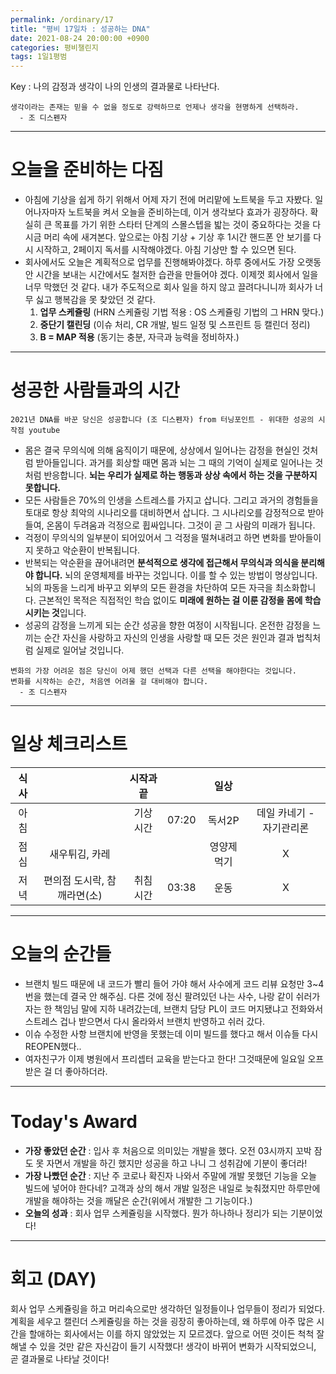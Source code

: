 ```yaml
---
permalink: /ordinary/17
title: "평비 17일차 : 성공하는 DNA"
date: 2021-08-24 20:00:00 +0900
categories: 평비챌린지
tags: 1일1평범
---  
```

Key : 나의 감정과 생각이 나의 인생의 결과물로 나타난다.
```
생각이라는 존재는 믿을 수 없을 정도로 강력하므로 언제나 생각을 현명하게 선택하라.
  - 조 디스펜자
```

---
# 오늘을 준비하는 다짐
- 아침에 기상을 쉽게 하기 위해서 어제 자기 전에 머리맡에 노트북을 두고 자봤다. 일어나자마자 노트북을 켜서 오늘을 준비하는데, 이거 생각보다 효과가 굉장하다. 확실히 큰 목표를 가기 위한 스타터 단계의 스몰스텝을 밟는 것이 중요하다는 것을 다시금 머리 속에 새겨본다. 앞으로는 아침 기상 + 기상 후 1시간 핸드폰 안 보기를 다시 시작하고, 2페이지 독서를 시작해야겠다. 아침 기상만 할 수 있으면 된다.  
- 회사에서도 오늘은 계획적으로 업무를 진행해봐야겠다. 하루 중에서도 가장 오랫동안 시간을 보내는 시간에서도 철저한 습관을 만들어야 겠다. 이제껏 회사에서 일을 너무 막했던 것 같다. 내가 주도적으로 회사 일을 하지 않고 끌려다니니까 회사가 너무 싫고 행복감을 못 찾았던 것 같다.
  1. **업무 스케쥴링** (HRN 스케쥴링 기법 적용 : OS 스케쥴링 기법의 그 HRN 맞다.)
  2. **중단기 캘린딩** (이슈 처리, CR 개발, 빌드 일정 및 스프린트 등 캘린더 정리)
  3. **B = MAP 적용** (동기는 충분, 자극과 능력을 정비하자.)

---
# 성공한 사람들과의 시간
`2021년 DNA를 바꾼 당신은 성공합니다 (조 디스펜자) from 터닝포인트 - 위대한 성공의 시작점 youtube`  
- 몸은 결국 무의식에 의해 움직이기 때문에, 상상에서 일어나는 감정을 현실인 것처럼 받아들입니다. 과거를 회상할 때면 몸과 뇌는 그 때의 기억이 실제로 일어나는 것처럼 반응합니다. **뇌는 우리가 실제로 하는 행동과 상상 속에서 하는 것을 구분하지 못합니다.**
- 모든 사람들은 70%의 인생을 스트레스를 가지고 삽니다. 그리고 과거의 경험들을 토대로 항상 최악의 시나리오를 대비하면서 삽니다. 그 시나리오를 감정적으로 받아들여, 온몸이 두려움과 걱정으로 휩싸입니다. 그것이 곧 그 사람의 미래가 됩니다.
- 걱정이 무의식의 일부분이 되어있어서 그 걱정을 떨쳐내려고 하면 변화를 받아들이지 못하고 악순환이 반복됩니다.
- 반복되는 악순환을 끊어내려면 **분석적으로 생각에 접근해서 무의식과 의식을 분리해야 합니다.** 뇌의 운영체제를 바꾸는 것입니다. 이를 할 수 있는 방법이 명상입니다. 뇌의 파동을 느리게 바꾸고 외부의 모든 환경을 차단하여 모든 자극을 최소화합니다. 근본적인 목적은 직접적인 학습 없이도 **미래에 원하는 걸 이룬 감정을 몸에 학습시키는 것**입니다.
- 성공의 감정을 느끼게 되는 순간 성공을 향한 여정이 시작됩니다. 온전한 감정을 느끼는 순간 자신을 사랑하고 자신의 인생을 사랑할 때 모든 것은 원인과 결과 법칙처럼 실제로 일어날 것입니다.

```
변화의 가장 어려운 점은 당신이 어제 했던 선택과 다른 선택을 해야한다는 것입니다.
변화를 시작하는 순간, 처음엔 어려울 걸 대비해야 합니다.
  - 조 디스펜자
```

---
# 일상 체크리스트

| 식사 |  | 시작과 끝 |  | 일상 |  |
|:----:|:----:|:----:|:----:|:----:|:----:|
| 아침 |  | 기상 시간 | 07:20 | 독서2P | 데일 카네기 - 자기관리론 |
| 점심 | 새우튀김, 카레 |  |  | 영양제 먹기 | X |
| 저녁 | 편의점 도시락, 참깨라면(소) | 취침 시간 | 03:38 | 운동 | X |

---
# 오늘의 순간들
- 브랜치 빌드 때문에 내 코드가 빨리 들어 가야 해서 사수에게 코드 리뷰 요청만 3~4번을 했는데 결국 안 해주심. 다른 것에 정신 팔려있던 나는 사수, 나랑 같이 쉬러가자는 한 책임님 말에 지하 내려갔는데, 브랜치 담당 PL이 코드 머지됐냐고 전화와서 스트레스 겁나 받으면서 다시 올라와서 브랜치 반영하고 쉬러 갔다.  
- 이슈 수정한 사항 브랜치에 반영을 못했는데 이미 빌드를 했다고 해서 이슈들 다시 REOPEN했다..
- 여자친구가 이제 병원에서 프리셉터 교육을 받는다고 한다! 그것때문에 일요일 오프 받은 걸 더 좋아하더라.

---
# Today's Award
- **가장 좋았던 순간** : 입사 후 처음으로 의미있는 개발을 했다. 오전 03시까지 꼬박 잠도 못 자면서 개발을 하긴 했지만 성공을 하고 나니 그 성취감에 기분이 좋더라!
- **가장 나빴던 순간** : 지난 주 코로나 확진자 나와서 주말에 개발 못했던 기능을 오늘 빌드에 넣어야 한다네? 고객과 상의 해서 개발 일정은 내일로 늦춰졌지만 하루만에 개발을 해야하는 것을 깨달은 순간(위에서 개발한 그 기능이다.)
- **오늘의 성과** : 회사 업무 스케쥴링을 시작했다. 뭔가 하나하나 정리가 되는 기분이었다!

---
# 회고 (DAY)
회사 업무 스케쥴링을 하고 머리속으로만 생각하던 일정들이나 업무들이 정리가 되었다. 계획을 세우고 캘린더 스케쥴링을 하는 것을 굉장히 좋아하는데, 왜 하루에 아주 많은 시간을 할애하는 회사에서는 이를 하지 않았었는 지 모르겠다. 앞으로 어떤 것이든 척척 잘 해낼 수 있을 것만 같은 자신감이 들기 시작했다! 생각이 바뀌어 변화가 시작되었으니, 곧 결과물로 나타날 것이다!